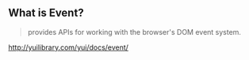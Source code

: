 ## What is Event?

> provides APIs for working with the browser's DOM event system.

<!-- .element: class="fragment" data-fragment-index="0" -->

http://yuilibrary.com/yui/docs/event/
<!-- .element: class="fragment" data-fragment-index="0" -->

